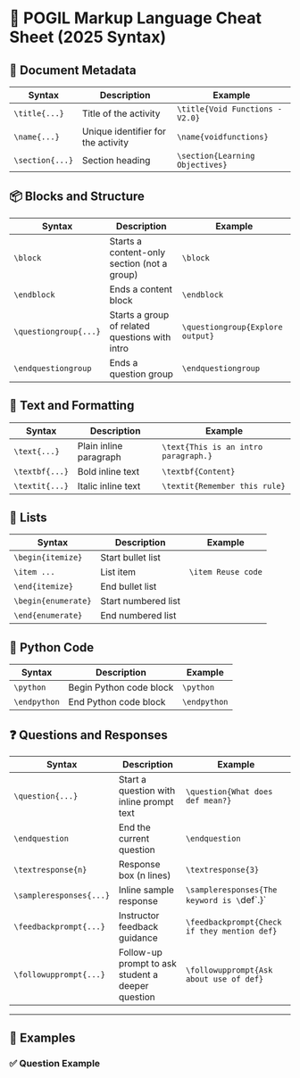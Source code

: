 # 📝 POGIL Markup Language Cheat Sheet (2025 Syntax)

## 🔖 Document Metadata
| Syntax             | Description                          | Example                          |
|--------------------|--------------------------------------|----------------------------------|
| `\title{...}`      | Title of the activity                 | `\title{Void Functions - V2.0}` |
| `\name{...}`       | Unique identifier for the activity    | `\name{voidfunctions}`          |
| `\section{...}`    | Section heading                       | `\section{Learning Objectives}` |

## 📦 Blocks and Structure
| Syntax                 | Description                                     | Example                            |
|------------------------|-------------------------------------------------|------------------------------------|
| `\block`               | Starts a content-only section (not a group)     | `\block`                           |
| `\endblock`            | Ends a content block                            | `\endblock`                        |
| `\questiongroup{...}`  | Starts a group of related questions with intro  | `\questiongroup{Explore output}`  |
| `\endquestiongroup`    | Ends a question group                           | `\endquestiongroup`               |

## 🧠 Text and Formatting
| Syntax           | Description              | Example                                |
|------------------|--------------------------|----------------------------------------|
| `\text{...}`     | Plain inline paragraph   | `\text{This is an intro paragraph.}`   |
| `\textbf{...}`   | Bold inline text         | `\textbf{Content}`                     |
| `\textit{...}`   | Italic inline text       | `\textit{Remember this rule}`          |

## 📝 Lists
| Syntax               | Description              | Example                                |
|----------------------|--------------------------|----------------------------------------|
| `\begin{itemize}`    | Start bullet list        |                                        |
| `\item ...`          | List item                | `\item Reuse code`                     |
| `\end{itemize}`      | End bullet list          |                                        |
| `\begin{enumerate}`  | Start numbered list      |                                        |
| `\end{enumerate}`    | End numbered list        |                                        |

## 🐍 Python Code
| Syntax        | Description                  | Example                                |
|---------------|------------------------------|----------------------------------------|
| `\python`     | Begin Python code block      | `\python`                              |
| `\endpython`  | End Python code block        | `\endpython`                           |

## ❓ Questions and Responses
| Syntax                      | Description                                                  | Example                                       |
|-----------------------------|--------------------------------------------------------------|-----------------------------------------------|
| `\question{...}`            | Start a question with inline prompt text                     | `\question{What does def mean?}`             |
| `\endquestion`              | End the current question                                     | `\endquestion`                                |
| `\textresponse{n}`          | Response box (n lines)                                       | `\textresponse{3}`                            |
| `\sampleresponses{...}`     | Inline sample response                                       | `\sampleresponses{The keyword is \`def\`.}`   |
| `\feedbackprompt{...}`      | Instructor feedback guidance                                 | `\feedbackprompt{Check if they mention def}`  |
| `\followupprompt{...}`      | Follow-up prompt to ask student a deeper question            | `\followupprompt{Ask about use of def}`       |

---

## 🧪 Examples

### ✅ Question Example

